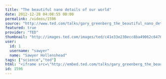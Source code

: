 ```yaml
---
title: "The beautiful nano details of our world"
date: 2012-12-28 04:08:55 00:00
permalink: /videos/1596
source: "http://www.ted.com/talks/gary_greenberg_the_beautiful_nano_details_of_our_world.html?source=email#.UN0a4vUu9eQ.email"
featured: true
provider: "TED"
thumbnail: "http://images.ted.com/images/ted/c41e33e230ecc8ba49062c647071b39ee247fdf6_389x292.jpg"
user:
  id: 1
  username: "sawyer"
  name: "Sawyer Hollenshead"
tags: ["science","ted"]
html: "<iframe src=\"http://embed.ted.com/talks/gary_greenberg_the_beautiful_nano_details_of_our_world.html\" width=\"560\" height=\"315\" frameborder=\"0\" scrolling=\"no\" webkitAllowFullScreen mozallowfullscreen allowFullScreen></iframe>"
id: 1596
---
```


